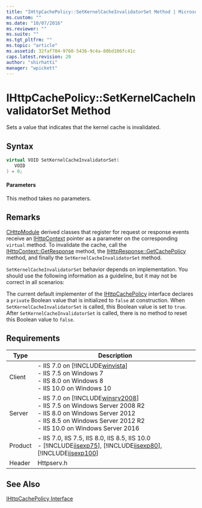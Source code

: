 ```yaml
---
title: "IHttpCachePolicy::SetKernelCacheInvalidatorSet Method | Microsoft Docs"
ms.custom: ""
ms.date: "10/07/2016"
ms.reviewer: ""
ms.suite: ""
ms.tgt_pltfrm: ""
ms.topic: "article"
ms.assetid: 32faf704-9760-5436-9c4a-80bd106fc41c
caps.latest.revision: 20
author: "shirhatti"
manager: "wpickett"
---
```

# IHttpCachePolicy::SetKernelCacheInvalidatorSet Method
Sets a value that indicates that the kernel cache is invalidated.  
  
## Syntax  
  
```cpp  
virtual VOID SetKernelCacheInvalidatorSet(  
   VOID  
) = 0;  
```  
  
#### Parameters  
 This method takes no parameters.  
  
## Remarks  
 [CHttpModule](../../web-development-reference\webdev-native-api-reference/chttpmodule-class.md) derived classes that register for request or response events receive an [IHttpContext](../../web-development-reference\webdev-native-api-reference/ihttpcontext-interface.md) pointer as a parameter on the corresponding `virtual` method. To invalidate the cache, call the [IHttpContext::GetResponse](../../web-development-reference\webdev-native-api-reference/ihttpcontext-getresponse-method.md) method, the [IHttpResponse::GetCachePolicy](../../web-development-reference\webdev-native-api-reference/ihttpresponse-getcachepolicy-method.md) method, and finally the `SetKernelCacheInvalidatorSet` method.  
  
 `SetKernelCacheInvalidatorSet` behavior depends on implementation. You should use the following information as a guideline, but it may not be correct in all scenarios:  
  
 The current default implementer of the [IHttpCachePolicy](../../web-development-reference\webdev-native-api-reference/ihttpcachepolicy-interface.md) interface declares a `private` Boolean value that is initialized to `false` at construction. When `SetKernelCacheInvalidatorSet` is called, this Boolean value is set to `true`. After `SetKernelCacheInvalidatorSet` is called, there is no method to reset this Boolean value to `false`.  
  
## Requirements  
  
|Type|Description|  
|----------|-----------------|  
|Client|-   IIS 7.0 on [!INCLUDE[winvista](../../wmi-provider/includes/winvista-md.md)]<br />-   IIS 7.5 on Windows 7<br />-   IIS 8.0 on Windows 8<br />-   IIS 10.0 on Windows 10|  
|Server|-   IIS 7.0 on [!INCLUDE[winsrv2008](../../wmi-provider/includes/winsrv2008-md.md)]<br />-   IIS 7.5 on Windows Server 2008 R2<br />-   IIS 8.0 on Windows Server 2012<br />-   IIS 8.5 on Windows Server 2012 R2<br />-   IIS 10.0 on Windows Server 2016|  
|Product|-   IIS 7.0, IIS 7.5, IIS 8.0, IIS 8.5, IIS 10.0<br />-   [!INCLUDE[iisexp75](../../web-development-reference/native-code-api-reference/includes/iisexp75-md.md)], [!INCLUDE[iisexp80](../../web-development-reference/native-code-api-reference/includes/iisexp80-md.md)], [!INCLUDE[iisexp100](../../web-development-reference/native-code-api-reference/includes/iisexp100-md.md)]|  
|Header|Httpserv.h|  
  
## See Also  
 [IHttpCachePolicy Interface](../../web-development-reference\webdev-native-api-reference/ihttpcachepolicy-interface.md)